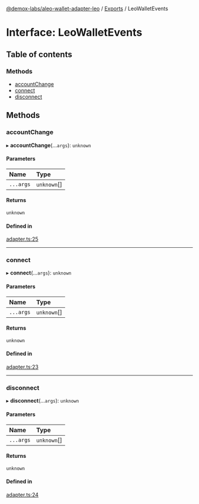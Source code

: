 [@demox-labs/aleo-wallet-adapter-leo](../README.md) / [Exports](../modules.md) / LeoWalletEvents

# Interface: LeoWalletEvents

## Table of contents

### Methods

- [accountChange](LeoWalletEvents.md#accountchange)
- [connect](LeoWalletEvents.md#connect)
- [disconnect](LeoWalletEvents.md#disconnect)

## Methods

### accountChange

▸ **accountChange**(...`args`): `unknown`

#### Parameters

| Name | Type |
| :------ | :------ |
| `...args` | `unknown`[] |

#### Returns

`unknown`

#### Defined in

[adapter.ts:25](https://github.com/demox-labs/aleo-wallet-adapter/blob/6db9271/packages/wallets/leo/adapter.ts#L25)

___

### connect

▸ **connect**(...`args`): `unknown`

#### Parameters

| Name | Type |
| :------ | :------ |
| `...args` | `unknown`[] |

#### Returns

`unknown`

#### Defined in

[adapter.ts:23](https://github.com/demox-labs/aleo-wallet-adapter/blob/6db9271/packages/wallets/leo/adapter.ts#L23)

___

### disconnect

▸ **disconnect**(...`args`): `unknown`

#### Parameters

| Name | Type |
| :------ | :------ |
| `...args` | `unknown`[] |

#### Returns

`unknown`

#### Defined in

[adapter.ts:24](https://github.com/demox-labs/aleo-wallet-adapter/blob/6db9271/packages/wallets/leo/adapter.ts#L24)
